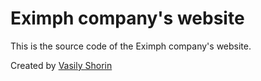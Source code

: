 # Eximph company's website

This is the source code of the Eximph company's website.

Created by [Vasily Shorin](https://github.com/vasshorin)


